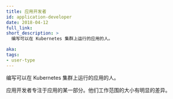 ```yaml
---
title: 应用开发者
id: application-developer
date: 2018-04-12
full_link: 
short_description: >
  编写可以在 Kubernetes 集群上运行的应用的人。

aka: 
tags:
- user-type
---
```


<!--
---
title: Application Developer
id: application-developer
date: 2018-04-12
full_link: 
short_description: >
  A person who writes an application that runs in a Kubernetes cluster.

aka: 
tags:
- user-type
---
-->

<!--
A person who writes an application that runs in a Kubernetes cluster.
-->

编写可以在 Kubernetes 集群上运行的应用的人。

<!--more--> 

<!--
An application developer focuses on one part of an application. The scale of their focus may vary significantly in size.
-->

应用开发者专注于应用的某一部分。他们工作范围的大小有明显的差异。
